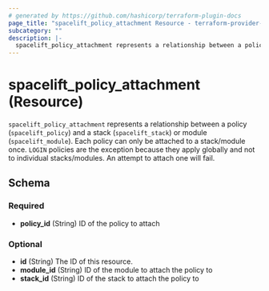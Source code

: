 ```yaml
---
# generated by https://github.com/hashicorp/terraform-plugin-docs
page_title: "spacelift_policy_attachment Resource - terraform-provider-spacelift"
subcategory: ""
description: |-
  spacelift_policy_attachment represents a relationship between a policy (spacelift_policy) and a stack (spacelift_stack) or module (spacelift_module). Each policy can only be attached to a stack/module once. LOGIN policies are the exception because they apply globally and not to individual stacks/modules. An attempt to attach one will fail.
---
```


# spacelift_policy_attachment (Resource)

`spacelift_policy_attachment` represents a relationship between a policy (`spacelift_policy`) and a stack (`spacelift_stack`) or module (`spacelift_module`). Each policy can only be attached to a stack/module once. `LOGIN` policies are the exception because they apply globally and not to individual stacks/modules. An attempt to attach one will fail.



<!-- schema generated by tfplugindocs -->
## Schema

### Required

- **policy_id** (String) ID of the policy to attach

### Optional

- **id** (String) The ID of this resource.
- **module_id** (String) ID of the module to attach the policy to
- **stack_id** (String) ID of the stack to attach the policy to


